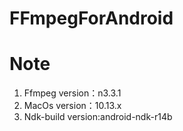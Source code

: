 # FFmpegForAndroid
# Note
1. Ffmpeg version：n3.3.1
2. MacOs version：10.13.x
3. Ndk-build version:android-ndk-r14b
